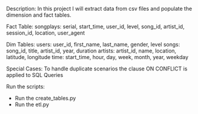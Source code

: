 Description: 
In this project I will extract data from csv files and populate the dimension and fact tables.

Fact Table:
songplays: serial, start_time, user_id, level, song_id, artist_id, session_id, location, user_agent

Dim Tables:
users: user_id, first_name, last_name, gender, level
songs: song_id, title, artist_id, year, duration
artists: artist_id, name, location, latitude, longitude
time: start_time, hour, day, week, month, year, weekday

Special Cases:
To handle duplicate scenarios the clause ON CONFLICT is applied to SQL Queries

Run the scripts:
- Run the create_tables.py
- Run the etl.py


